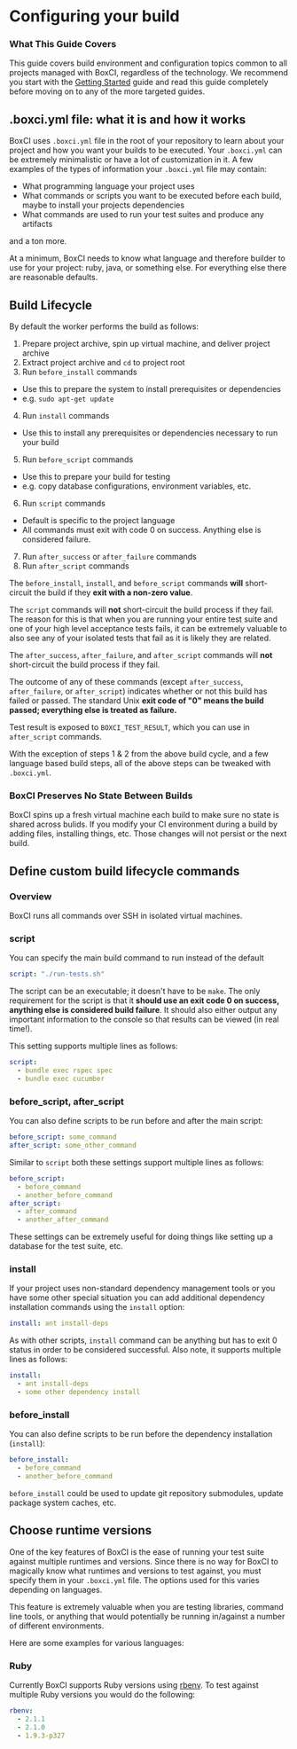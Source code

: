 # Configuring your build

### What This Guide Covers

This guide covers build environment and configuration topics common to all
projects managed with BoxCI, regardless of the technology. We recommend you
start with the [Getting Started](/doc/getting_started.html) guide and read
this guide completely before moving on to any of the more targeted guides.

## .boxci.yml file: what it is and how it works

BoxCI uses `.boxci.yml` file in the root of your repository to learn about
your project and how you want your builds to be executed. Your `.boxci.yml`
can be extremely minimalistic or have a lot of customization in it. A few
examples of the types of information your `.boxci.yml` file may contain:

- What programming language your project uses
- What commands or scripts you want to be executed before each build, maybe to
  install your projects dependencies
- What commands are used to run your test suites and produce any artifacts

and a ton more.

At a minimum, BoxCI needs to know what language and therefore builder to use
for your project: ruby, java, or something else. For everything else there are
reasonable defaults.

## Build Lifecycle

By default the worker performs the build as follows:

1. Prepare project archive, spin up virtual machine, and deliver project
   archive
2. Extract project archive and `cd` to project root
3. Run `before_install` commands
  - Use this to prepare the system to install prerequisites or dependencies
  - e.g. `sudo apt-get update`
4. Run `install` commands
  - Use this to install any prerequisites or dependencies necessary to run
  your build
5. Run `before_script` commands
  - Use this to prepare your build for testing
  - e.g. copy database configurations, environment variables, etc.
6. Run `script` commands
  - Default is specific to the project language
  - All commands must exit with code 0 on success. Anything else is considered
  failure.
7. Run `after_success` or `after_failure` commands
8. Run `after_script` commands

The `before_install`, `install`, and `before_script` commands **will**
short-circuit the build if they **exit with a non-zero value**.

The `script` commands will **not** short-circuit the build process if they
fail. The reason for this is that when you are running your entire test suite
and one of your high level acceptance tests fails, it can be extremely
valuable to also see any of your isolated tests that fail as it is likely they
are related.

The `after_success`, `after_failure`, and `after_script` commands will **not**
short-circuit the build process if they fail.

The outcome of any of these commands (except `after_success`, `after_failure`,
or `after_script`) indicates whether or not this build has failed or passed.
The standard Unix **exit code of "0" means the build passed; everything else
is treated as failure.**

Test result is exposed to `BOXCI_TEST_RESULT`, which you can use in
`after_script` commands.

With the exception of steps 1 & 2 from the above build cycle, and a few
language based build steps, all of the above steps can be tweaked with
`.boxci.yml`.

### BoxCI Preserves No State Between Builds

BoxCI spins up a fresh virtual machine each build to make sure no state is
shared across bulids. If you modify your CI environment during a build by
adding files, installing things, etc. Those changes will not persist or the
next build.

## Define custom build lifecycle commands

### Overview

BoxCI runs all commands over SSH in isolated virtual machines.

### script

You can specify the main build command to run instead of the default

```yaml
script: "./run-tests.sh"
```

The script can be an executable; it doesn't have to be `make`. The only
requirement for the script is that it **should use an exit code 0 on success,
anything else is considered build failure**. It should also either output any
important information to the console so that results can be viewed (in real
time!).

This setting supports multiple lines as follows:

```yaml
script:
  - bundle exec rspec spec
  - bundle exec cucumber
```

### before\_script, after\_script

You can also define scripts to be run before and after the main script:

```yaml
before_script: some_command
after_script: some_other_command
```

Similar to `script` both these settings support multiple lines as follows:

```yaml
before_script:
  - before_command
  - another_before_command
after_script:
  - after_command
  - another_after_command
```

These settings can be extremely useful for doing things like setting up a
database for the test suite, etc.

### install

If your project uses non-standard dependency management tools or you have some
other special situation you can add additional dependency installation
commands using the `install` option:

```yaml
install: ant install-deps
```

As with other scripts, `install` command can be anything but has to exit 0
status in order to be considered successful. Also note, it supports multiple
lines as follows:

```yaml
install:
  - ant install-deps
  - some other dependency install
```

### before\_install

You can also define scripts to be run before the dependency installation
(`install`):

```yaml
before_install:
  - before_command
  - another_before_command
```

`before_install` could be used to update git repository submodules, update
package system caches, etc.

## Choose runtime versions

One of the key features of BoxCI is the ease of running your test suite
against multiple runtimes and versions. Since there is no way for BoxCI to
magically know what runtimes and versions to test against, you must specify
them in your `.boxci.yml` file. The options used for this varies depending on
languages.

This feature is extremely valuable when you are testing libraries, command
line tools, or anything that would potentially be running in/against a number
of different environments.

Here are some examples for various languages:

### Ruby

Currently BoxCI supports Ruby versions using
[rbenv](https://github.com/sstephenson/rbenv). To test against multiple Ruby
versions you would do the following:

```yaml
rbenv:
  - 2.1.1
  - 2.1.0
  - 1.9.3-p327
```
